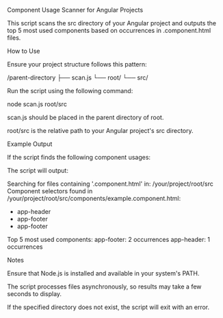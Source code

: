 Component Usage Scanner for Angular Projects

This script scans the src directory of your Angular project and outputs the top 5 most used components based on occurrences in .component.html files.

How to Use

Ensure your project structure follows this pattern:

/parent-directory
├── scan.js
└── root/
    └── src/

Run the script using the following command:

node scan.js root/src

scan.js should be placed in the parent directory of root.

root/src is the relative path to your Angular project's src directory.

Example Output

If the script finds the following component usages:

<app-header></app-header>
<app-footer></app-footer>
<app-footer></app-footer>

The script will output:

Searching for files containing '.component.html' in: /your/project/root/src
Component selectors found in /your/project/root/src/components/example.component.html:
 - app-header
 - app-footer
 - app-footer

Top 5 most used components:
app-footer: 2 occurrences
app-header: 1 occurrences

Notes

Ensure that Node.js is installed and available in your system's PATH.

The script processes files asynchronously, so results may take a few seconds to display.

If the specified directory does not exist, the script will exit with an error.
